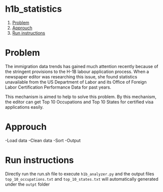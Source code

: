 # h1b_statistics
1. [Problem](README.md#problem)
2. [Approuch](README.md#approuch)
3. [Run instructions](README.md#run-instructions)
# Problem

The immigration data trends has gained much attention recently because of the stringent provisions to the H-1B labour application process.
When a newspaper editor was researching this issue, she found statistics unavailable from the US Department of Labor and its Office of Foreign Labor Certification Performance Data for past years.

This mechanism is aimed to help to solve this problem. By this mechanism, the editor can get Top 10 Occupations and Top 10 States for certified visa applications easily.

# Approuch
-Load data
-Clean data
-Sort
-Output

# Run instructions
Directly run the run.sh file to execute `h1b_analyzer.py` and the output files `top_10_occupations.txt` and `top_10_states.txt` will automatically generated under the `outpt` folder
